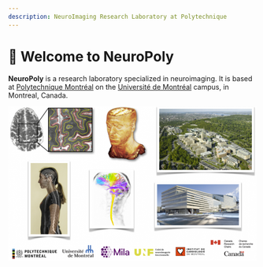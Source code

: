 ```yaml
---
description: NeuroImaging Research Laboratory at Polytechnique
---
```


# 👋  Welcome to NeuroPoly

**NeuroPoly** is a research laboratory specialized in neuroimaging. It is based at [Polytechnique Montréal](http://www.polymtl.ca/) on the [Université de Montréal](http://www.umontreal.ca/) campus, in Montreal, Canada.

![](.gitbook/assets/fig_home.png)

